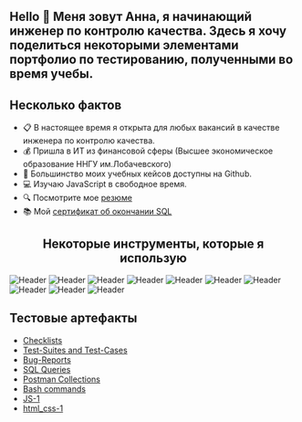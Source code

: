 
## Hello 👋 Меня зовут Анна, я начинающий инженер по контролю качества. Здесь я хочу поделиться некоторыми элементами портфолио по тестированию, полученными во время учебы.
<h2>Несколько фактов</h2>
<ul>
  <li>📋 В настоящее время я открыта для любых вакансий в качестве инженера по контролю качества.</li>
  <li>💰 Пришла в ИТ из финансовой сферы (Высшее экономическое образование ННГУ им.Лобачевского) </li>
  <li>📔 Большинство моих учебных кейсов доступны на Github.</li>
  <li>💻 Изучаю JavaScript в свободное время.</li>
  <li>🔍 Посмотрите мое <a href= "https://docs.google.com/document/d/1uoXkmpQkRVWeahNi9eBw1549UWQKv_6jPVjU-vLpP_E/edit?usp=sharing">резюме</a>
  <li>📚 Мой <a href= "https://stepik.org/cert/1593065">сертификат об окончании SQL</a></li>
</ul>

<h2 align="center"> Некоторые инструменты, которые я использую </h2> 

![Header](https://img.shields.io/badge/Jira-090909?style=for-the-badge&logo=jira&logoColor=136be1)
![Header](https://img.shields.io/badge/Postman-090909?style=for-the-badge&logo=postman&logoColor=f76935)
![Header](https://img.shields.io/badge/Github-090909?style=for-the-badge&logo=github&logoColor=8cc4d7)
![Header](https://img.shields.io/badge/Figma-090909?style=for-the-badge&logo=figma&logoColor=7d5fa6)
![Header](https://img.shields.io/badge/MySQL-090909?style=for-the-badge&logo=mysql&logoColor=00618a)
![Header](https://img.shields.io/badge/TestRail-090909?style=for-the-badge&logo=&logoColor=71b556)
![Header](https://img.shields.io/badge/HTML-090909?style=for-the-badge&logo=html5&logoColor=#E34F26)
![Header](https://img.shields.io/badge/CSS3-090909?style=for-the-badge&logo=CSS3&logoColor=#1572B6)
![Header](https://img.shields.io/badge/visual%20studio%20code-090909?style=for-the-badge&logo=visual%20studio%20code&logoColor=#007ACC)
![Header](https://img.shields.io/badge/AdobeIllustrator-090909?style=for-the-badge&logo=AdobeIllustrator&logoColor=#31A8FF)
<h2>Тестовые артефакты</h2>

- [Checklists](https://github.com/AnnyBanni/checklist)
- [Test-Suites and Test-Cases](https://github.com/AnnyBanni/test-cases)
- [Bug-Reports](https://docs.google.com/spreadsheets/d/1cuoUqpjS542GpSFFM_ZWd5XmRev6czw5WPvuLatY_Ug/edit#gid=824307595)
- [SQL Queries](https://github.com/AnnyBanni/SQL)
- [Postman Collections](https://github.com/AnnyBanni/postman)
- [Bash commands](https://github.com/AnnyBanni/Bash)
- [JS-1](https://github.com/AnnyBanni/JS-1)
- [html_css-1](https://github.com/AnnyBanni/html_css-1)


